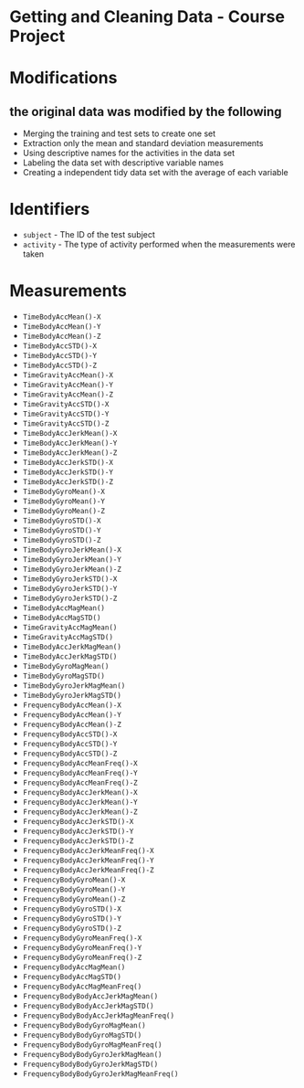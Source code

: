 Getting and Cleaning Data - Course Project
==========================================

# Modifications

## the original data was modified by the following

* Merging the training and test sets to create one set
* Extraction only the mean and standard deviation measurements
* Using descriptive names for the activities in the data set
* Labeling the data set with descriptive variable names
* Creating a independent tidy data set with the average of each variable

# Identifiers

* `subject` - The ID of the test subject
* `activity` - The type of activity performed when the measurements were taken

# Measurements

* `TimeBodyAccMean()-X`
* `TimeBodyAccMean()-Y`
* `TimeBodyAccMean()-Z`
* `TimeBodyAccSTD()-X`
* `TimeBodyAccSTD()-Y`
* `TimeBodyAccSTD()-Z`
* `TimeGravityAccMean()-X` 
* `TimeGravityAccMean()-Y`
* `TimeGravityAccMean()-Z`
* `TimeGravityAccSTD()-X`
* `TimeGravityAccSTD()-Y`
* `TimeGravityAccSTD()-Z`
* `TimeBodyAccJerkMean()-X`
* `TimeBodyAccJerkMean()-Y`
* `TimeBodyAccJerkMean()-Z`
* `TimeBodyAccJerkSTD()-X`
* `TimeBodyAccJerkSTD()-Y`
* `TimeBodyAccJerkSTD()-Z`
* `TimeBodyGyroMean()-X`
* `TimeBodyGyroMean()-Y`
* `TimeBodyGyroMean()-Z`
* `TimeBodyGyroSTD()-X`
* `TimeBodyGyroSTD()-Y`
* `TimeBodyGyroSTD()-Z`
* `TimeBodyGyroJerkMean()-X`
* `TimeBodyGyroJerkMean()-Y`
* `TimeBodyGyroJerkMean()-Z`
* `TimeBodyGyroJerkSTD()-X`
* `TimeBodyGyroJerkSTD()-Y`
* `TimeBodyGyroJerkSTD()-Z`
* `TimeBodyAccMagMean()`
* `TimeBodyAccMagSTD()`
* `TimeGravityAccMagMean()` 
* `TimeGravityAccMagSTD()`
* `TimeBodyAccJerkMagMean()` 
* `TimeBodyAccJerkMagSTD()`
* `TimeBodyGyroMagMean()` 
* `TimeBodyGyroMagSTD()`
* `TimeBodyGyroJerkMagMean()`
* `TimeBodyGyroJerkMagSTD()`
* `FrequencyBodyAccMean()-X`
* `FrequencyBodyAccMean()-Y`
* `FrequencyBodyAccMean()-Z`
* `FrequencyBodyAccSTD()-X`
* `FrequencyBodyAccSTD()-Y`
* `FrequencyBodyAccSTD()-Z`
* `FrequencyBodyAccMeanFreq()-X`
* `FrequencyBodyAccMeanFreq()-Y`
* `FrequencyBodyAccMeanFreq()-Z`
* `FrequencyBodyAccJerkMean()-X`
* `FrequencyBodyAccJerkMean()-Y`
* `FrequencyBodyAccJerkMean()-Z` 
* `FrequencyBodyAccJerkSTD()-X`
* `FrequencyBodyAccJerkSTD()-Y`
* `FrequencyBodyAccJerkSTD()-Z`
* `FrequencyBodyAccJerkMeanFreq()-X`
* `FrequencyBodyAccJerkMeanFreq()-Y`
* `FrequencyBodyAccJerkMeanFreq()-Z`
* `FrequencyBodyGyroMean()-X`
* `FrequencyBodyGyroMean()-Y`
* `FrequencyBodyGyroMean()-Z` 
* `FrequencyBodyGyroSTD()-X`
* `FrequencyBodyGyroSTD()-Y`
* `FrequencyBodyGyroSTD()-Z`
* `FrequencyBodyGyroMeanFreq()-X`
* `FrequencyBodyGyroMeanFreq()-Y`
* `FrequencyBodyGyroMeanFreq()-Z`
* `FrequencyBodyAccMagMean()`
* `FrequencyBodyAccMagSTD()`
* `FrequencyBodyAccMagMeanFreq()` 
* `FrequencyBodyBodyAccJerkMagMean()`
* `FrequencyBodyBodyAccJerkMagSTD()`
* `FrequencyBodyBodyAccJerkMagMeanFreq()`
* `FrequencyBodyBodyGyroMagMean()`
* `FrequencyBodyBodyGyroMagSTD()`
* `FrequencyBodyBodyGyroMagMeanFreq()`
* `FrequencyBodyBodyGyroJerkMagMean()`
* `FrequencyBodyBodyGyroJerkMagSTD()`
* `FrequencyBodyBodyGyroJerkMagMeanFreq()`
